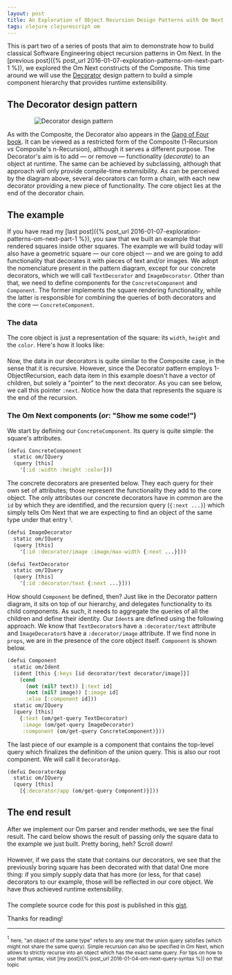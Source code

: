 ```yaml
---
layout: post
title: An Exploration of Object Recursion Design Patterns with Om Next Recursive Queries - Part 2
tags: clojure clojurescript om
---
```


This is part two of a series of posts that aim to demonstrate how to build classical Software Engineering object recursion patterns in Om Next. In the [previous post]({% post_url 2016-01-07-exploration-patterns-om-next-part-1 %}), we explored the Om Next constructs of the Composite. This time around we will use the [Decorator](https://en.wikipedia.org/wiki/Decorator_pattern) design pattern to build a simple component hierarchy that provides runtime extensibility.

<!--more-->

## The Decorator design pattern

<div style="max-width:75%;margin:15px auto 0;">
  <img src="https://cloud.githubusercontent.com/assets/661909/12217911/81cb227e-b70f-11e5-814e-fa564fe5c021.png" alt="Decorator design pattern">
</div>

As with the Composite, the Decorator also appears in the [Gang of Four book](https://en.wikipedia.org/wiki/Design_Patterns). It can be viewed as a restricted form of the Composite (1-Recursion *vs* Composite's n-Recursion), although it serves a different purpose. The Decorator's aim is to add — or remove — functionality (*decorate*) to an object at runtime. The same can be achieved by subclassing, although that approach will only provide compile-time extensibility. As can be perceived by the diagram above, several decorators can form a chain, with each new decorator providing a new piece of functionality. The core object lies at the end of the decorator chain.


## The example

If you have read my [last post]({% post_url 2016-01-07-exploration-patterns-om-next-part-1 %}), you saw that we built an example that rendered squares inside other squares. The example we will build today will also have a geometric square — our core object — and we are going to add functionality that decorates it with pieces of text and/or images.
We adopt the nomenclature present in the pattern diagram, except for our concrete decorators, which we will call `TextDecorator` and `ImageDecorator`. Other than that, we need to define components for the `ConcreteComponent` and `Component`. The former implements the square rendering functionality, while the latter is responsible for combining the queries of both decorators and the core — `ConcreteComponent`.

### The data

The core object is just a representation of the square: its `width`, `height` and the `color`. Here's how it looks like:

<div style="margin-bottom: 20px;">
  <div id="dp-card-1"></div>
</div>

Now, the data in our decorators is quite similar to the Composite case, in the sense that it is recursive. However, since the Decorator pattern employs 1-ObjectRecursion, each data item in this example doesn't have a vector of children, but solely a "pointer" to the next decorator. As you can see below, we call this pointer `:next`. Notice how the data that represents the square is the end of the recursion.

<div style="margin-bottom: 20px;">
  <div id="dp-card-2"></div>
</div>

### The Om Next components (*or*: "Show me some code!")

We start by defining our `ConcreteComponent`. Its query is quite simple: the square's attributes.

```clojure
(defui ConcreteComponent
  static om/IQuery
  (query [this]
    '[:id :width :height :color]))
```

The concrete decorators are presented below. They each query for their own set of attributes; those represent the functionality they add to the core object. The only attributes our concrete decorators have in common are the `id` by which they are identified, and the recursion query (`{:next ...}`) which simply tells Om Next that we are expecting to find an object of the same type under that entry <sup><sub>1</sub></sup>.

```clojure
(defui ImageDecorator
  static om/IQuery
  (query [this]
    '[:id :decorator/image :image/max-width {:next ...}]))

(defui TextDecorator
  static om/IQuery
  (query [this]
    '[:id :decorator/text {:next ...}]))
```

How should `Component` be defined, then? Just like in the Decorator pattern diagram, it sits on top of our hierarchy, and delegates functionality to its child components. As such, it needs to aggregate the queries of all the children and define their identity. Our `Ident`s are defined using the following approach. We know that `TextDecorator`s have a `:decorator/text` attribute and `ImageDecorator`s have a `:decorator/image` attribute. If we find none in `props`, we are in the presence of the core object itself. `Component` is shown below.

```clojure
(defui Component
  static om/Ident
  (ident [this {:keys [id decorator/text decorator/image]}]
    (cond
      (not (nil? text)) [:text id]
      (not (nil? image)) [:image id]
      :else [:component id]))
  static om/IQuery
  (query [this]
    {:text (om/get-query TextDecorator)
     :image (om/get-query ImageDecorator)
     :component (om/get-query ConcreteComponent)}))
```

The last piece of our example is a component that contains the top-level query which finalizes the definition of the union query. This is also our root component. We will call it `DecoratorApp`.

```clojure
(defui DecoratorApp
  static om/IQuery
  (query [this]
    [{:decorator/app (om/get-query Component)}]))
```

## The end result

After we implement our Om parser and render methods, we see the final result. The card below shows the result of passing only the square data to the example we just built. Pretty boring, heh? Scroll down!

<div style="margin-bottom: 20px;">
  <div id="dp-card-3"></div>
</div>

However, if we pass the state that contains our decorators, we see that the previously boring square has been decorated with that data! One more thing: if you simply supply data that has more (or less, for that case) decorators to our example, those will be reflected in our core object. We have thus achieved runtime extensibility.

<div style="margin-bottom: 20px;">
  <div id="dp-card-4"></div>
</div>

The complete source code for this post is published in this [gist](https://gist.github.com/anmonteiro/2b282aa35380558a8b1d#file-decorator-cljs).

Thanks for reading!

---

<sup><sub>1</sub></sup> <sub>here, "an object of the same type" refers to any one that the union query satisfies (which might not share the same query). Simple recursion can also be specified in Om Next, which allows to strictly recurse into an object which has the exact same query. For tips on how to use that syntax, visit [my post]({% post_url 2016-01-04-om-next-query-syntax %}) on that topic</sub>

<script type="text/javascript" src="/public/js/exploration-dp-2.js"></script>
